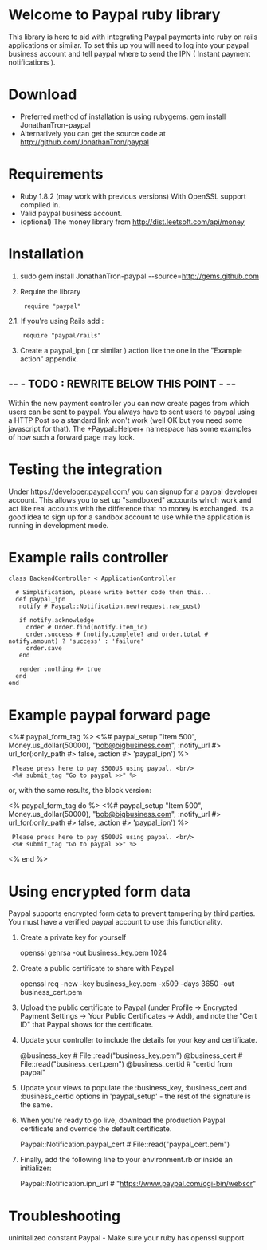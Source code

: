 # Welcome to Paypal ruby library

This library is here to aid with integrating Paypal payments into ruby on rails
applications or similar. To set this up you will need to log into your paypal
business account and tell paypal where to send the IPN ( Instant payment notifications ).

# Download

* Preferred method of installation is using rubygems. gem install JonathanTron-paypal
* Alternatively you can get the source code at http://github.com/JonathanTron/paypal

# Requirements

* Ruby 1.8.2 (may work with previous versions) With OpenSSL support compiled in.
* Valid paypal business account.
* (optional) The money library from http://dist.leetsoft.com/api/money

# Installation

1. sudo gem install JonathanTron-paypal --source=http://gems.github.com

2. Require the library

        require "paypal"

  2.1. If you're using Rails add :

        require "paypal/rails"

3. Create a paypal_ipn ( or similar ) action like the one in the "Example action" appendix.


## -- - TODO : REWRITE BELOW THIS POINT - --

Within the new payment controller you can now create pages from which users can be sent to paypal. You always have to sent users to paypal using a HTTP Post so a standard link won't work (well OK but you need some javascript for that). The +Paypal::Helper+ namespace has some examples of how such a forward page may look.

# Testing the integration

Under https://developer.paypal.com/ you can signup for a paypal developer account.
This allows you to set up "sandboxed" accounts which work and act like real accounts
with the difference that no money is exchanged. Its a good idea to sign up for a
sandbox account to use while the application is running in development mode.


# Example rails controller

    class BackendController < ApplicationController

      # Simplification, please write better code then this...
      def paypal_ipn
       notify # Paypal::Notification.new(request.raw_post)

       if notify.acknowledge
         order # Order.find(notify.item_id)
         order.success # (notify.complete? and order.total # notify.amount) ? 'success' : 'failure'
         order.save
       end

       render :nothing #> true
      end
    end

# Example paypal forward page

   <%# paypal_form_tag %>
     <%# paypal_setup "Item 500", Money.us_dollar(50000), "bob@bigbusiness.com", :notify_url #> url_for(:only_path #> false, :action #> 'paypal_ipn') %>

     Please press here to pay $500US using paypal. <br/>
     <%# submit_tag "Go to paypal >>" %>

   </form>

   or, with the same results, the block version:

   <% paypal_form_tag do %>
     <%# paypal_setup "Item 500", Money.us_dollar(50000), "bob@bigbusiness.com", :notify_url #> url_for(:only_path #> false, :action #> 'paypal_ipn') %>

     Please press here to pay $500US using paypal. <br/>
     <%# submit_tag "Go to paypal >>" %>

   <% end %>

# Using encrypted form data

Paypal supports encrypted form data to prevent tampering by third parties.
You must have a verified paypal account to use this functionality.

1) Create a private key for yourself

    openssl genrsa -out business_key.pem 1024

2) Create a public certificate to share with Paypal

    openssl req -new -key business_key.pem -x509 -days 3650 -out business_cert.pem

3) Upload the public certificate to Paypal (under Profile -> Encrypted Payment Settings -> Your Public Certificates -> Add),
and note the "Cert ID" that Paypal shows for the certificate.

4) Update your controller to include the details for your key and certificate.

    @business_key # File::read("business_key.pem")
    @business_cert # File::read("business_cert.pem")
    @business_certid # "certid from paypal"

5) Update your views to populate the :business_key, :business_cert and :business_certid options in 'paypal_setup' - the rest of the signature is the same.

6) When you're ready to go live, download the production Paypal certificate and override the default certificate.

    Paypal::Notification.paypal_cert # File::read("paypal_cert.pem")

7) Finally, add the following line to your environment.rb or inside an initializer:

    Paypal::Notification.ipn_url # "https://www.paypal.com/cgi-bin/webscr"

# Troubleshooting

uninitalized constant Paypal - Make sure your ruby has openssl support